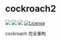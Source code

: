 # cockroach2

[![](https://travis-ci.org/zhangyingwei/cockroach2.svg?branch=master)](https://travis-ci.org/zhangyingwei/cockroach)
[![](https://img.shields.io/badge/language-java-orange.svg)]()
[![](https://img.shields.io/badge/jdk-1.8-green.svg)]()
[![License](http://img.shields.io/:license-apache-blue.svg)](http://www.apache.org/licenses/LICENSE-2.0.html)

cockroach 完全重构
